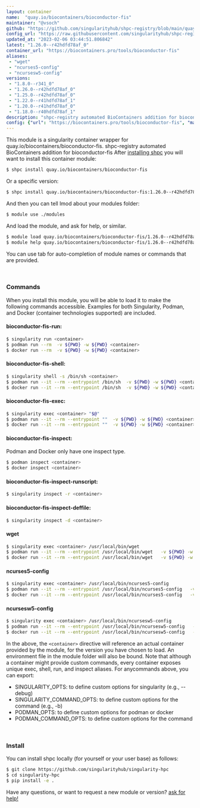 ```yaml
---
layout: container
name:  "quay.io/biocontainers/bioconductor-fis"
maintainer: "@vsoch"
github: "https://github.com/singularityhub/shpc-registry/blob/main/quay.io/biocontainers/bioconductor-fis/container.yaml"
config_url: "https://raw.githubusercontent.com/singularityhub/shpc-registry/main/quay.io/biocontainers/bioconductor-fis/container.yaml"
updated_at: "2023-02-06 03:44:51.806842"
latest: "1.26.0--r42hdfd78af_0"
container_url: "https://biocontainers.pro/tools/bioconductor-fis"
aliases:
 - "wget"
 - "ncurses5-config"
 - "ncursesw5-config"
versions:
 - "1.8.0--r341_0"
 - "1.26.0--r42hdfd78af_0"
 - "1.25.0--r42hdfd78af_0"
 - "1.22.0--r41hdfd78af_1"
 - "1.20.0--r41hdfd78af_0"
 - "1.18.0--r40hdfd78af_1"
description: "shpc-registry automated BioContainers addition for bioconductor-fis"
config: {"url": "https://biocontainers.pro/tools/bioconductor-fis", "maintainer": "@vsoch", "description": "shpc-registry automated BioContainers addition for bioconductor-fis", "latest": {"1.26.0--r42hdfd78af_0": "sha256:27566accbafffb0988881d4c93c77a53967bc0dcb1150ca252a2be986622b473"}, "tags": {"1.8.0--r341_0": "sha256:9eefe183780a84e6600b34cd484ca4152d5b02ad7ad615fcdcbb78b5d968e994", "1.26.0--r42hdfd78af_0": "sha256:27566accbafffb0988881d4c93c77a53967bc0dcb1150ca252a2be986622b473", "1.25.0--r42hdfd78af_0": "sha256:a6c549e9f6a353c5b2b50e17b13144afc67390788ab5543a3746cd77cb3ac7c8", "1.22.0--r41hdfd78af_1": "sha256:a1812e36d146323f9687fa747e7280556f99fc561fc1d7eecc5efc77c64438e6", "1.20.0--r41hdfd78af_0": "sha256:5fed350b405983d214c084ef9a04017168f2068bdbf09f289ca2d4469e49edab", "1.18.0--r40hdfd78af_1": "sha256:d68b528db09bc18edb1e7f670addfcbce24370c7a53eac1f440877ff0ad0f8ce"}, "docker": "quay.io/biocontainers/bioconductor-fis", "aliases": {"wget": "/usr/local/bin/wget", "ncurses5-config": "/usr/local/bin/ncurses5-config", "ncursesw5-config": "/usr/local/bin/ncursesw5-config"}}
---
```


This module is a singularity container wrapper for quay.io/biocontainers/bioconductor-fis.
shpc-registry automated BioContainers addition for bioconductor-fis
After [installing shpc](#install) you will want to install this container module:


```bash
$ shpc install quay.io/biocontainers/bioconductor-fis
```

Or a specific version:

```bash
$ shpc install quay.io/biocontainers/bioconductor-fis:1.26.0--r42hdfd78af_0
```

And then you can tell lmod about your modules folder:

```bash
$ module use ./modules
```

And load the module, and ask for help, or similar.

```bash
$ module load quay.io/biocontainers/bioconductor-fis/1.26.0--r42hdfd78af_0
$ module help quay.io/biocontainers/bioconductor-fis/1.26.0--r42hdfd78af_0
```

You can use tab for auto-completion of module names or commands that are provided.

<br>

### Commands

When you install this module, you will be able to load it to make the following commands accessible.
Examples for both Singularity, Podman, and Docker (container technologies supported) are included.

#### bioconductor-fis-run:

```bash
$ singularity run <container>
$ podman run --rm  -v ${PWD} -w ${PWD} <container>
$ docker run --rm  -v ${PWD} -w ${PWD} <container>
```

#### bioconductor-fis-shell:

```bash
$ singularity shell -s /bin/sh <container>
$ podman run --it --rm --entrypoint /bin/sh  -v ${PWD} -w ${PWD} <container>
$ docker run --it --rm --entrypoint /bin/sh  -v ${PWD} -w ${PWD} <container>
```

#### bioconductor-fis-exec:

```bash
$ singularity exec <container> "$@"
$ podman run --it --rm --entrypoint ""  -v ${PWD} -w ${PWD} <container> "$@"
$ docker run --it --rm --entrypoint ""  -v ${PWD} -w ${PWD} <container> "$@"
```

#### bioconductor-fis-inspect:

Podman and Docker only have one inspect type.

```bash
$ podman inspect <container>
$ docker inspect <container>
```

#### bioconductor-fis-inspect-runscript:

```bash
$ singularity inspect -r <container>
```

#### bioconductor-fis-inspect-deffile:

```bash
$ singularity inspect -d <container>
```


#### wget

```bash
$ singularity exec <container> /usr/local/bin/wget
$ podman run --it --rm --entrypoint /usr/local/bin/wget   -v ${PWD} -w ${PWD} <container> -c " $@"
$ docker run --it --rm --entrypoint /usr/local/bin/wget   -v ${PWD} -w ${PWD} <container> -c " $@"
```


#### ncurses5-config

```bash
$ singularity exec <container> /usr/local/bin/ncurses5-config
$ podman run --it --rm --entrypoint /usr/local/bin/ncurses5-config   -v ${PWD} -w ${PWD} <container> -c " $@"
$ docker run --it --rm --entrypoint /usr/local/bin/ncurses5-config   -v ${PWD} -w ${PWD} <container> -c " $@"
```


#### ncursesw5-config

```bash
$ singularity exec <container> /usr/local/bin/ncursesw5-config
$ podman run --it --rm --entrypoint /usr/local/bin/ncursesw5-config   -v ${PWD} -w ${PWD} <container> -c " $@"
$ docker run --it --rm --entrypoint /usr/local/bin/ncursesw5-config   -v ${PWD} -w ${PWD} <container> -c " $@"
```



In the above, the `<container>` directive will reference an actual container provided
by the module, for the version you have chosen to load. An environment file in the
module folder will also be bound. Note that although a container
might provide custom commands, every container exposes unique exec, shell, run, and
inspect aliases. For anycommands above, you can export:

 - SINGULARITY_OPTS: to define custom options for singularity (e.g., --debug)
 - SINGULARITY_COMMAND_OPTS: to define custom options for the command (e.g., -b)
 - PODMAN_OPTS: to define custom options for podman or docker
 - PODMAN_COMMAND_OPTS: to define custom options for the command

<br>

### Install

You can install shpc locally (for yourself or your user base) as follows:

```bash
$ git clone https://github.com/singularityhub/singularity-hpc
$ cd singularity-hpc
$ pip install -e .
```

Have any questions, or want to request a new module or version? [ask for help!](https://github.com/singularityhub/singularity-hpc/issues)